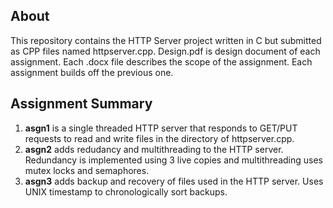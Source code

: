 ## About
This repository contains the HTTP Server project written in C but submitted as CPP files named httpserver.cpp. Design.pdf is design document of each assignment. Each .docx file describes the scope of the assignment. Each assignment builds off the previous one.

## Assignment Summary
1. **asgn1** is a single threaded HTTP server that responds to GET/PUT requests to read and write files in the directory of httpserver.cpp.
2.  **asgn2** adds redudancy and multithreading to the HTTP server. Redundancy is implemented using 3 live copies and multithreading uses mutex locks and semaphores.
3. **asgn3** adds backup and recovery of files used in the HTTP server. Uses UNIX timestamp to chronologically sort backups. 
